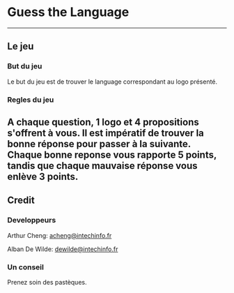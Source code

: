 # Guess the Language
---
## Le jeu
### But du jeu
Le but du jeu est de trouver le language correspondant au logo présenté.
### Regles du jeu
A chaque question, 1 logo et 4 propositions s'offrent à vous. Il est impératif de trouver la bonne réponse pour passer à la suivante. Chaque bonne reponse vous rapporte **5 points**, tandis que chaque mauvaise réponse vous enlève **3 points**.
---
## Credit
### Developpeurs
Arthur Cheng: [acheng@intechinfo.fr](mailto:acheng@intechinfo.fr)

Alban De Wilde: [dewilde@intechinfo.fr](mailto:dewilde@intechinfo.fr)
### Un conseil
Prenez soin des pastèques.
